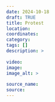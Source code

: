 ```yaml
---
date: 2024-10-18
draft: TRUE
title: Protest
location: 
coordinates: 
category: 
tags: []
description: > 
 
video: 
image: 
image_alt: > 
 
source_name: 
source: 
---
```

